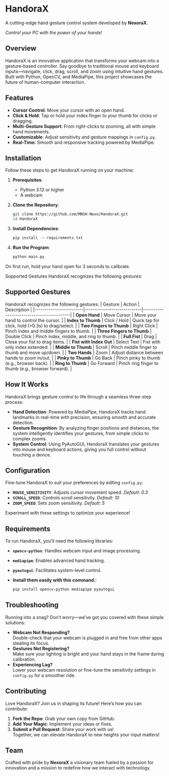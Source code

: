 # HandoraX
A cutting-edge hand gesture control system developed by **NexoraX**.


*Control your PC with the power of your hands!*

## Overview
HandoraX is an innovative application that transforms your webcam into a gesture-based controller. Say goodbye to traditional mouse and keyboard inputs—navigate, click, drag, scroll, and zoom using intuitive hand gestures. Built with Python, OpenCV, and MediaPipe, this project showcases the future of human-computer interaction.

## Features
- **Cursor Control**: Move your cursor with an open hand.
- **Click & Hold**: Tap or hold your index finger to your thumb for clicks or dragging.
- **Multi-Gesture Support**: From right-clicks to zooming, all with simple hand movements.
- **Customizable**: Adjust sensitivity and gesture mappings in `config.py`.
- **Real-Time**: Smooth and responsive tracking powered by MediaPipe.

## Installation
Follow these steps to get HandoraX running on your machine:

1. **Prerequisites**:
   - Python 3.12 or higher
   - A webcam

2. **Clone the Repository**:
   ```bash
   git clone https://github.com/MNSH-Nexo/HandoraX.git
   cd HandoraX

3. **Install Dependencies**:
   ```bash
   pip install -r requirements.txt
4. **Run the Program**:
   ```bash
   python main.py
On first run, hold your hand open for 3 seconds to calibrate.

Supported Gestures
HandoraX recognizes the following gestures:

## Supported Gestures
HandoraX recognizes the following gestures:
| Gesture                | Action                     | Description                              |
|------------------------|----------------------------|------------------------------------------|
| **Open Hand**          | Move Cursor               | Move your hand to control the cursor.    |
| **Index to Thumb**     | Click / Hold              | Quick tap for click, hold (>0.3s) to drag/select. |
| **Two Fingers to Thumb** | Right Click             | Pinch index and middle fingers to thumb. |
| **Three Fingers to Thumb** | Double Click          | Pinch index, middle, and ring to thumb.  |
| **Full Fist**          | Drag                      | Close your fist to drag items.           |
| **Fist with Index Out** | Select Text              | Fist with only index extended.           |
| **Middle to Thumb**    | Scroll                    | Pinch middle finger to thumb and move up/down. |
| **Two Hands**          | Zoom                      | Adjust distance between hands to zoom in/out. |
| **Pinky to Thumb**     | Go Back                   | Pinch pinky to thumb (e.g., browser back). |
| **Ring to Thumb**      | Go Forward                | Pinch ring finger to thumb (e.g., browser forward). |

## How It Works
HandoraX brings gesture control to life through a seamless three-step process:

- **Hand Detection**: Powered by MediaPipe, HandoraX tracks hand landmarks in real-time with precision, ensuring smooth and accurate detection.
- **Gesture Recognition**: By analyzing finger positions and distances, the system intelligently identifies your gestures, from simple clicks to complex zooms.
- **System Control**: Using PyAutoGUI, HandoraX translates your gestures into mouse and keyboard actions, giving you full control without touching a device.

## Configuration
Fine-tune HandoraX to suit your preferences by editing `config.py`:

- **`MOUSE_SENSITIVITY`**: Adjusts cursor movement speed. *Default: 0.3*
- **`SCROLL_SPEED`**: Controls scroll sensitivity. *Default: 10*
- **`ZOOM_SPEED`**: Sets zoom sensitivity. *Default: 5*

Experiment with these settings to optimize your experience!

## Requirements
To run HandoraX, you'll need the following libraries:
- **`opencv-python`**: Handles webcam input and image processing.
- **`mediapipe`**: Enables advanced hand tracking.
- **`pyautogui`**: Facilitates system-level control.

- **Install them easily with this command:**:
   ```bash
   pip install opencv-python mediapipe pyautogui

## Troubleshooting
Running into a snag? Don’t worry—we’ve got you covered with these simple solutions:

- **Webcam Not Responding?**  
  Double-check that your webcam is plugged in and free from other apps stealing its focus.
- **Gestures Not Registering?**  
  Make sure your lighting is bright and your hand stays in the frame during calibration.
- **Experiencing Lag?**  
  Lower your webcam resolution or fine-tune the sensitivity settings in `config.py` for a smoother ride.

## Contributing
Love HandoraX? Join us in shaping its future! Here’s how you can contribute:
1. **Fork the Repo**: Grab your own copy from GitHub.
2. **Add Your Magic**: Implement your ideas or fixes.
3. **Submit a Pull Request**: Share your work with us!  
Together, we can elevate HandoraX to new heights your input matters!

## Team
Crafted with pride by **NexoraX** a visionary team fueled by a passion for innovation and a mission to redefine how we interact with technology.

